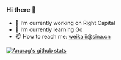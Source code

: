 ### Hi there 👋
- 🔭 I’m currently working on Right Capital
- 🌱 I’m currently learning Go
- 📫 How to reach me: weikaiii@sina.cn


[![Anurag's github stats](https://github-readme-stats.vercel.app/api?username=kayw-geek&show_icons=true&theme=onedark)](https://github.com/kayw-geek)
